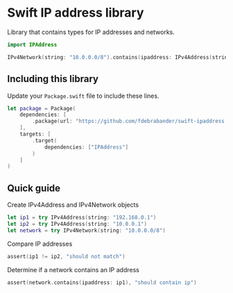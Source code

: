 # Swift IP address library
Library that contains types for IP addresses and networks.

```swift
import IPAddress

IPv4Network(string: "10.0.0.0/8").contains(ipaddress: IPv4Address(string: "10.1.0.1")
```

## Including this library
Update your `Package.swift` file to include these lines.

```swift
let package = Package(
    dependencies: [
        .package(url: "https://github.com/fdebrabander/swift-ipaddress.git", from: "0.0.1"),
    ],
    targets: [
        .target(
            dependencies: ["IPAddress"]
        )
    ]
)
```

## Quick guide
Create IPv4Address and IPv4Network objects

```swift
let ip1 = try IPv4Address(string: "192.168.0.1")
let ip2 = try IPv4Address(string: "10.0.0.1")
let network = try IPv4Network(string: "10.0.0.0/8")
```

Compare IP addresses

```swift
assert(ip1 != ip2, "should not match")
```

Determine if a network contains an IP address

```swift
assert(network.contains(ipaddress: ip1), "should contain ip")
```
